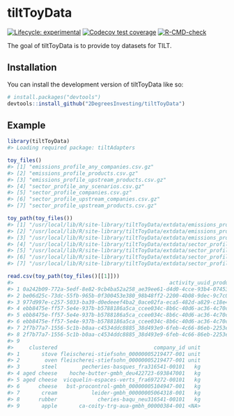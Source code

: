 
<!-- README.md is generated from README.Rmd. Please edit that file -->

# tiltToyData

<!-- badges: start -->

[![Lifecycle:
experimental](https://img.shields.io/badge/lifecycle-experimental-orange.svg)](https://lifecycle.r-lib.org/articles/stages.html#experimental)
[![Codecov test
coverage](https://codecov.io/gh/2DegreesInvesting/tiltToyData/branch/main/graph/badge.svg)](https://app.codecov.io/gh/2DegreesInvesting/tiltToyData?branch=main)
[![R-CMD-check](https://github.com/2DegreesInvesting/tiltToyData/actions/workflows/R-CMD-check.yaml/badge.svg)](https://github.com/2DegreesInvesting/tiltToyData/actions/workflows/R-CMD-check.yaml)
<!-- badges: end -->

The goal of tiltToyData is to provide toy datasets for TILT.

## Installation

You can install the development version of tiltToyData like so:

``` r
# install.packages("devtools")
devtools::install_github("2DegreesInvesting/tiltToyData")
```

## Example

``` r
library(tiltToyData)
#> Loading required package: tiltAdapters

toy_files()
#> [1] "emissions_profile_any_companies.csv.gz"    
#> [2] "emissions_profile_products.csv.gz"         
#> [3] "emissions_profile_upstream_products.csv.gz"
#> [4] "sector_profile_any_scenarios.csv.gz"       
#> [5] "sector_profile_companies.csv.gz"           
#> [6] "sector_profile_upstream_companies.csv.gz"  
#> [7] "sector_profile_upstream_products.csv.gz"

toy_path(toy_files())
#> [1] "/usr/local/lib/R/site-library/tiltToyData/extdata/emissions_profile_any_companies.csv.gz"    
#> [2] "/usr/local/lib/R/site-library/tiltToyData/extdata/emissions_profile_products.csv.gz"         
#> [3] "/usr/local/lib/R/site-library/tiltToyData/extdata/emissions_profile_upstream_products.csv.gz"
#> [4] "/usr/local/lib/R/site-library/tiltToyData/extdata/sector_profile_any_scenarios.csv.gz"       
#> [5] "/usr/local/lib/R/site-library/tiltToyData/extdata/sector_profile_companies.csv.gz"           
#> [6] "/usr/local/lib/R/site-library/tiltToyData/extdata/sector_profile_upstream_companies.csv.gz"  
#> [7] "/usr/local/lib/R/site-library/tiltToyData/extdata/sector_profile_upstream_products.csv.gz"

read.csv(toy_path(toy_files()[[1]]))
#>                                                  activity_uuid_product_uuid
#> 1 0a242b09-772a-5edf-8e82-9cb4ba52a258_ae39ee61-d4d0-4cce-93b4-0745344da5fa
#> 2 be06d25c-73dc-55fb-965b-0f300453e380_98b48ff2-2200-4b08-9dec-9c7c0e3585bc
#> 3 977d997e-c257-5033-ba39-d0edeeef4ba2_0ace02fa-eca5-482d-a829-c18e46a52db4
#> 4 ebb8475e-ff57-5e4e-937b-b5788186a5ca_ccee034c-8b6c-40d6-ac36-4c70c4623efa
#> 5 ebb8475e-ff57-5e4e-937b-b5788186a5ca_ccee034c-8b6c-40d6-ac36-4c70c4623efa
#> 6 ebb8475e-ff57-5e4e-937b-b5788186a5ca_ccee034c-8b6c-40d6-ac36-4c70c4623efa
#> 7 2f7b77a7-1556-5c1b-b0aa-c4534ddc8885_38d493e9-6feb-4c66-86eb-2253ef8ee54d
#> 8 2f7b77a7-1556-5c1b-b0aa-c4534ddc8885_38d493e9-6feb-4c66-86eb-2253ef8ee54d
#> 9                                                                      <NA>
#>     clustered                               company_id unit
#> 1       stove fleischerei-stiefsohn_00000005219477-001 unit
#> 2        oven fleischerei-stiefsohn_00000005219477-001 unit
#> 3       steel        pecheries-basques_fra316541-00101   kg
#> 4 aged cheese    hoche-butter-gmbh_deu422723-693847001   kg
#> 5 aged cheese  vicquelin-espaces-verts_fra697272-00101   kg
#> 6      cheese   bst-procontrol-gmbh_00000005104947-001   kg
#> 7       cream           leider-gmbh_00000005064318-001   kg
#> 8      rubber             cheries-baqu_neu316541-00101   kg
#> 9       apple       ca-coity-trg-aua-gmbh_00000384-001 <NA>
```
